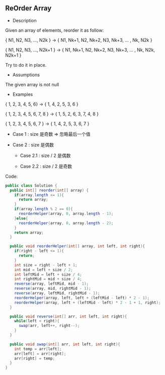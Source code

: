 ## ReOrder Array
* Description

Given an array of elements, reorder it as follow:

{ N1, N2, N3, …, N2k } → { N1, Nk+1, N2, Nk+2, N3, Nk+3, … , Nk, N2k }

{ N1, N2, N3, …, N2k+1 } → { N1, Nk+1, N2, Nk+2, N3, Nk+3, … , Nk, N2k, N2k+1 }

Try to do it in place.

* Assumptions

The given array is not null
* Examples

{ 1, 2, 3, 4, 5, 6} → { 1, 4, 2, 5, 3, 6 }

{ 1, 2, 3, 4, 5, 6, 7, 8 } → { 1, 5, 2, 6, 3, 7, 4, 8 }

{ 1, 2, 3, 4, 5, 6, 7 } → { 1, 4, 2, 5, 3, 6, 7 }

* Case 1 : size 是奇数  => 忽略最后一个值

* Case 2 : size 是偶数

    * Case 2.1 : size / 2 是偶数

    * Case 2.2 : size / 2 是奇数

Code:
```java
public class Solution {
  public int[] reorder(int[] array) {
    if(array.length <= 1){
      return array;
    }
    if(array.length % 2 == 0){
      reorderHelper(array, 0, array.length - 1);
    }else{
      reorderHelper(array, 0, array.length - 2);
    }
    return array;
  }

  public void reorderHelper(int[] array, int left, int right){
    if(right - left <= 1){
      return;
    }
    int size = right - left + 1;
    int mid = left + size / 2;
    int leftMid = left + size / 4;
    int rightMid = mid + size / 4;
    reverse(array, leftMid, mid - 1);
    reverse(array, mid, rightMid - 1);
    reverse(array, leftMid, rightMid - 1);
    reorderHelper(array, left, left + (leftMid - left) * 2 - 1);
    reorderHelper(array, left + (leftMid - left) * 2 - 1 + 1, right);
  }

  public void reverse(int[] arr, int left, int right){
    while(left < right){
      swap(arr, left++, right--);
    }
  }

  public void swap(int[] arr, int left, int right){
    int temp = arr[left];
    arr[left] = arr[right];
    arr[right] = temp;
  }
}

```